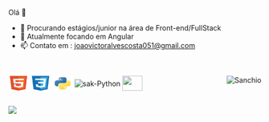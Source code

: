 Olá 👋

- 🔭 Procurando estágios/junior na área de Front-end/FullStack
- 📕 Atualmente focando em Angular
- 📫 Contato em : joaovictoralvescosta051@gmail.com

 ##
 
 
<div style="display: inline_block"><br>
 
  <img align="center" alt="sak-HTML" height="30" width="40" src="https://raw.githubusercontent.com/devicons/devicon/master/icons/html5/html5-original.svg">
  <img align="center" alt="sak-CSS" height="30" width="40" src="https://raw.githubusercontent.com/devicons/devicon/master/icons/css3/css3-original.svg">
  <img align="center" alt="sak-Python" height="30" width="40" src="https://raw.githubusercontent.com/devicons/devicon/master/icons/python/python-original.svg">
   <img align="center" alt="sak-Python" height="30" width="40" src="https://cdn.jsdelivr.net/gh/devicons/devicon/icons/typescript/typescript-original.svg">
   <img align="center"  height="30" width="40" src="https://cdn.jsdelivr.net/gh/devicons/devicon/icons/angularjs/angularjs-original.svg" />
  <img align="right" height="175em" alt="Sanchio" src="https://c.tenor.com/2z7NVAVjM_YAAAAd/guts-berserk.gif">
</div>
 
 ##
 
 <div> 
  <a href="https://twitter.com/eusak_" target="_blank"><img src="https://img.shields.io/badge/Twitter-1DA1F2?style=for-the-badge&logo=twitter&logoColor=white" target="_blank"></a>
  
